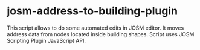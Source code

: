 josm-address-to-building-plugin
===============================

This script allows to do some automated edits in JOSM editor. It moves address data from nodes located inside building shapes. Script uses JOSM Scripting Plugin JavaScript API.
